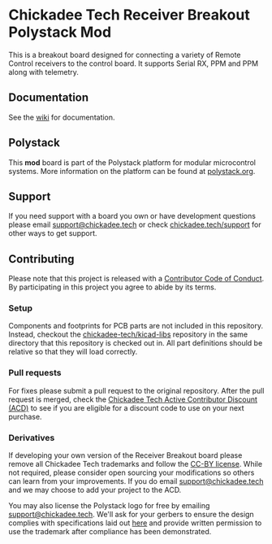 # Chickadee Tech Receiver Breakout Polystack Mod #
This is a breakout board designed for connecting a variety of Remote Control receivers to the control board. It supports Serial RX, PPM and PPM along with telemetry.

## Documentation ##
See the [wiki](https://github.com/chickadee-tech/rcvr-bo/wiki) for documentation.

## Polystack ##
This **mod** board is part of the Polystack platform for modular microcontrol systems. More information on the platform can be found at [polystack.org](http://polystack.org).

## Support ##
If you need support with a board you own or have development questions please email support@chickadee.tech or check [chickadee.tech/support](https://chickadee.tech/support) for other ways to get support.

## Contributing ##
Please note that this project is released with a [Contributor Code of Conduct](CODE_OF_CONDUCT.md). By participating in this project you agree to abide by its terms.

### Setup ###
Components and footprints for PCB parts are not included in this repository. Instead, checkout the [chickadee-tech/kicad-libs](https://github.com/chickadee-tech/kicad-libs) repository in the same directory that this repository is checked out in. All part definitions should be relative so that they will load correctly.

### Pull requests ###
For fixes please submit a pull request to the original repository. After the pull request is merged, check the [Chickadee Tech Active Contributor Discount (ACD)](https://chickadee.tech/active-contributor) to see if you are eligible for a discount code to use on your next purchase.

### Derivatives ###
If developing your own version of the Receiver Breakout board please remove all Chickadee Tech trademarks and follow the [CC-BY license](LICENSE). While not required, please consider open sourcing your modifications so others can learn from your improvements. If you do email support@chickadee.tech and we may choose to add your project to the ACD.

You may also license the Polystack logo for free by emailing support@chickadee.tech. We'll ask for your gerbers to ensure the design complies with specifications laid out [here](https://github.com/chickadee-tech/polystack/wiki) and provide written permission to use the trademark after compliance has been demonstrated.
